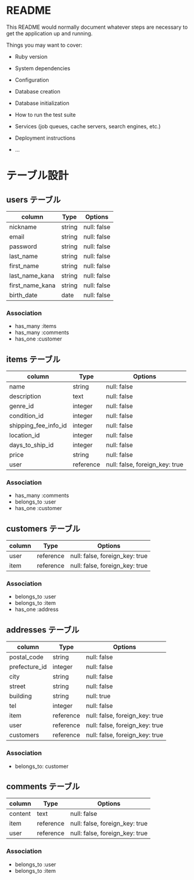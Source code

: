 # README

This README would normally document whatever steps are necessary to get the
application up and running.

Things you may want to cover:

* Ruby version

* System dependencies

* Configuration

* Database creation

* Database initialization

* How to run the test suite

* Services (job queues, cache servers, search engines, etc.)

* Deployment instructions

* ...

# テーブル設計

## users テーブル

| column            | Type   | Options     |
|-------------------|--------|-------------|
| nickname          | string | null: false |
| email             | string | null: false |
| password          | string | null: false |
| last_name         | string | null: false |
| first_name        | string | null: false |
| last_name_kana    | string | null: false |
| first_name_kana   | string | null: false |
| birth_date        | date   | null: false |

### Association

- has_many :items
- has_many :comments
- has_one :customer


## items テーブル

| column               | Type      | Options                        |
|----------------------|-----------|--------------------------------|
| name                 | string    | null: false                    |
| description          | text      | null: false                    |
| genre_id             | integer   | null: false                    |
| condition_id         | integer   | null: false                    |
| shipping_fee_info_id | integer   | null: false                    |
| location_id          | integer   | null: false                    |
| days_to_ship_id      | integer   | null: false                    |
| price                | string    | null: false                    |
| user                 | reference | null: false, foreign_key: true |

### Association

- has_many :comments
- belongs_to :user
- has_one :customer

## customers テーブル

| column            | Type      | Options                        |
|-------------------|-----------|--------------------------------|
| user              | reference | null: false, foreign_key: true |
| item              | reference | null: false, foreign_key: true |

### Association

- belongs_to :user
- belongs_to :item
- has_one :address


## addresses テーブル

| column            | Type      | Options                        |
|-------------------|-----------|--------------------------------|
| postal_code       | string    | null: false                    |
| prefecture_id     | integer   | null: false                    |
| city              | string    | null: false                    |
| street            | string    | null: false                    |
| building          | string    | null: true                     |
| tel               | integer   | null: false                    |
| item              | reference | null: false, foreign_key: true |
| user              | reference | null: false, foreign_key: true |
| customers         | reference | null: false, foreign_key: true |

### Association

- belongs_to: customer

## comments テーブル
| column            | Type      | Options                        |
|-------------------|-----------|--------------------------------|
| content           | text      | null: false                    |
| item              | reference | null: false, foreign_key: true |
| user              | reference | null: false, foreign_key: true |

### Association

- belongs_to :user
- belongs_to :item

